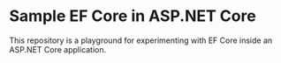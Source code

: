 # Sample EF Core in ASP.NET Core

This repository is a playground for experimenting with EF Core inside an ASP.NET Core application.
